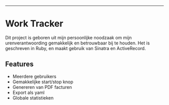 

---
# Work Tracker
Dit project is geboren uit mijn persoonlijke noodzaak om mijn urenverantwoording gemakkelijk en betrouwbaar bij te houden.
Het is geschreven in Ruby, en maakt gebruik van Sinatra en ActiveRecord.

## Features
* Meerdere gebruikers
* Gemakkelijke start/stop knop
* Genereren van PDF facturen
* Export als yaml
* Globale statistieken
